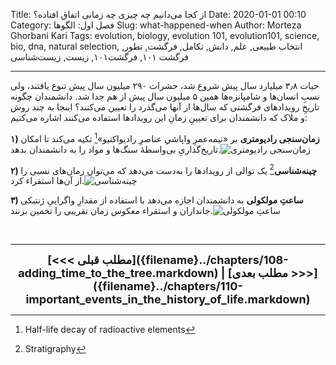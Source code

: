 Title: از کجا می‌دانیم چه چیزی چه زمانی اتفاق افتاده؟
Date: 2020-01-01 00:10
Category: فصل اول: الگوها
Slug: what-happened-when
Author: Morteza Ghorbani Kari
Tags: evolution, biology, evolution 101, evolution101, science, bio, dna, natural selection, انتخاب طبیعی, علم, دانش, تکامل, فرگشت, تطور, فرگشت ۱۰۱, فرگشت۱۰۱, زیست, زیست‌شناسی

------
حیات ۳٫۸ میلیارد سال پیش شروع شد، حشرات ۲۹۰ میلیون سال پیش تنوع یافتند، ولی نسبِ انسان‌ها و شامپانزه‌ها همین ۵ میلیون سال پیش از هم جدا شد. دانشمندان چگونه تاریخِ رویدادهای فرگشتی که سال‌ها از آنها می‌گذرد را تعیین می‌کنند؟ اینجا به چند روش و ملاک که دانشمندان برای تعیینِ زمانِ این رویدادها استفاده می‌کنند اشاره می‌کنیم:

**۱) زمان‌سنجی رادیومتری** بر «نیمه‌عمرِ واپاشیِ عناصرِ رادیواکتیو»[^۱] تکیه می‌کند تا امکان تاریخ‌گذاریِ بی‌واسطهٔ سنگ‌ها و مواد را به دانشمندان بدهد.![زمان‌سنجی رادیومتری]({static}/images/12-1.gif)

**۲) چینه‌شناسی**[^۲] یک توالی از رویدادها را به‌دست می‌دهد که می‌توان زمان‌های نسبی را از آن‌ها استقراء کرد.![چینه‌شناسی]({static}/images/12-2.gif)

**۳) ساعتِ مولکولی** به دانشمندان اجازه می‌دهد با استفاده از مقدارِ واگراییِ ژنتیکی جانداران و استقراء معکوس زمان تقریبی را تخمین بزنند.![ساعتِ مولکولی]({static}/images/12-3.gif)

<br>

[^۱]: Half-life decay of radioactive elements
[^۲]: Stratigraphy

------
<center>
    <font size="4">
        <b>
            [<<< مطلب قبلی]({filename}../chapters/108-adding_time_to_the_tree.markdown) | [مطلب بعدی >>>]({filename}../chapters/110-important_events_in_the_history_of_life.markdown) 
        </b>
    </font>
</center>